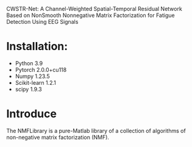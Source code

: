 CWSTR-Net: A Channel-Weighted Spatial-Temporal Residual Network
Based on NonSmooth Nonnegative Matrix Factorization for Fatigue
Detection Using EEG Signals

# Installation:
* Python 3.9
* Pytorch 2.0.0+cu118
* Numpy  1.23.5
* Scikit-learn  1.2.1
* scipy  1.9.3

# Introduce
The NMFLibrary is a pure-Matlab library of a collection of algorithms of non-negative matrix factorization (NMF). 
